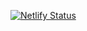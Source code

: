 [![Netlify Status](https://api.netlify.com/api/v1/badges/236cd465-5903-426b-8744-4226cb8d9f67/deploy-status)](https://app.netlify.com/sites/pspace-tourism/deploys)
